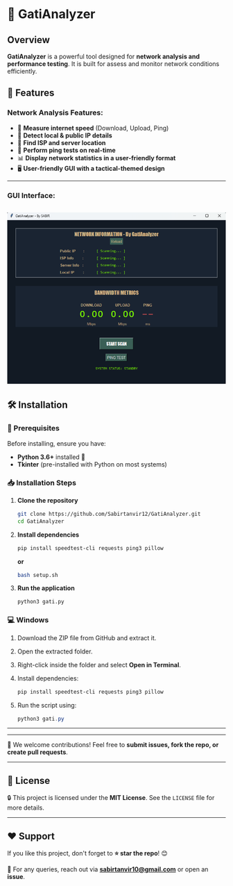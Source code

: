 # 🚀 GatiAnalyzer

## Overview

**GatiAnalyzer** is a powerful tool designed for **network analysis and performance testing**. It is built for assess and monitor network conditions efficiently.

## 🌟 Features

### Network Analysis Features:
- 🚀 **Measure internet speed** (Download, Upload, Ping)
- 📡 **Detect local & public IP details**
- 📍 **Find ISP and server location**
- 🏹 **Perform ping tests on real-time**
- 📊 **Display network statistics in a user-friendly format**
- 🖥 **User-friendly GUI with a tactical-themed design**
---
### GUI Interface:
![GatiAnalyzer-GUI](screenshot.png)
---
## 🛠 Installation

### 📌 Prerequisites  
Before installing, ensure you have:
- **Python 3.6+** installed 🐍  
- **Tkinter** (pre-installed with Python on most systems)  

### 📥 Installation Steps

1. **Clone the repository**  
   ```bash
   git clone https://github.com/Sabirtanvir12/GatiAnalyzer.git
   cd GatiAnalyzer
   ```  

2. **Install dependencies**  
   ```bash
   pip install speedtest-cli requests ping3 pillow
   ```
   **or**
   ```bash
   bash setup.sh
   ```
 
3. **Run the application**  
   ```bash
   python3 gati.py
   ```
  
### 💻 Windows
1. Download the ZIP file from GitHub and extract it.
2. Open the extracted folder.
3. Right-click inside the folder and select **Open in Terminal**.
4. Install dependencies:
   ```powershell
   pip install speedtest-cli requests ping3 pillow
   ```

5. Run the script using:
   ```powershell
   python3 gati.py
   ```

---
---
🚀 We welcome contributions! Feel free to **submit issues, fork the repo, or create pull requests**.

---

## 📜 License

🔒 This project is licensed under the **MIT License**. See the `LICENSE` file for more details.  

---
## ❤️ Support

If you like this project, don't forget to **⭐ star the repo**! 😊  

📧 For any queries, reach out via **[sabirtanvir10@gmail.com](mailto:sabirtanvir10@gmail.com)** or open an **issue**.  